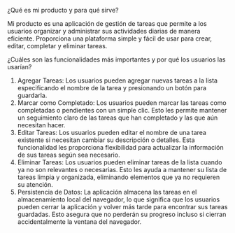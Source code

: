 ¿Qué es mi producto y para qué sirve?

Mi producto es una aplicación de gestión de tareas que permite a los usuarios organizar y administrar sus actividades diarias de manera eficiente. Proporciona una plataforma simple y fácil de usar para crear, editar, completar y eliminar tareas.

¿Cuáles son las funcionalidades más importantes y por qué los usuarios las usarían?

1. Agregar Tareas: Los usuarios pueden agregar nuevas tareas a la lista especificando el nombre de la tarea y presionando un botón para guardarla.
2. Marcar como Completado: Los usuarios pueden marcar las tareas como completadas o pendientes con un simple clic. Esto les permite mantener un seguimiento claro de las tareas que han completado y las que aún necesitan hacer.
3. Editar Tareas: Los usuarios pueden editar el nombre de una tarea existente si necesitan cambiar su descripción o detalles. Esta funcionalidad les proporciona flexibilidad para actualizar la información de sus tareas según sea necesario.
4. Eliminar Tareas: Los usuarios pueden eliminar tareas de la lista cuando ya no son relevantes o necesarias. Esto les ayuda a mantener su lista de tareas limpia y organizada, eliminando elementos que ya no requieren su atención.
5. Persistencia de Datos: La aplicación almacena las tareas en el almacenamiento local del navegador, lo que significa que los usuarios pueden cerrar la aplicación y volver más tarde para encontrar sus tareas guardadas. Esto asegura que no perderán su progreso incluso si cierran accidentalmente la ventana del navegador.
